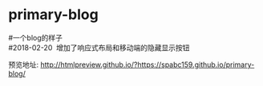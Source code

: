 # primary-blog
#一个blog的样子<br/>
#2018-02-20  增加了响应式布局和移动端的隐藏显示按钮<br/>

预览地址: http://htmlpreview.github.io/?https://spabc159.github.io/primary-blog/
